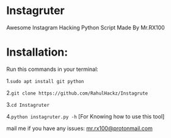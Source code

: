 # Instagruter
Awesome Instagram Hacking Python Script Made By Mr.RX100

# Installation:

Run this commands in your terminal:

1.```sudo apt install git python```

2.```git clone https://github.com/RahulHackz/Instagrute```

3.```cd Instagruter```

4.```python instagruter.py -h``` [For Knowing how to use this tool] 

mail me if you have any issues: mr.rx100@protonmail.com
